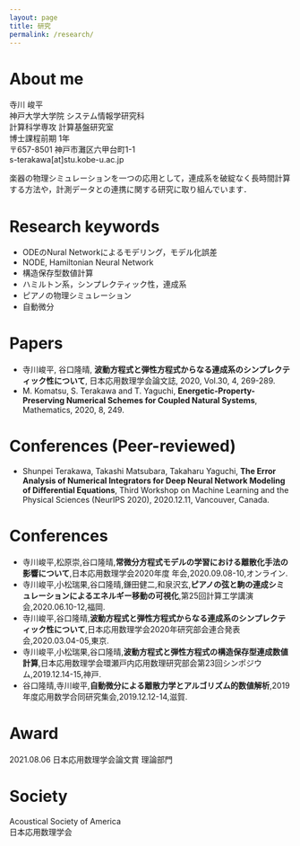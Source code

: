 ```yaml
---
layout: page
title: 研究
permalink: /research/
---
```


# About me
寺川 峻平  
神戸大学大学院 システム情報学研究科  
計算科学専攻 計算基盤研究室  
博士課程前期 1年  
〒657-8501 神戸市灘区六甲台町1-1  
s-terakawa[at]stu.kobe-u.ac.jp  

楽器の物理シミュレーションを一つの応用として，連成系を破綻なく長時間計算する方法や，計測データとの連携に関する研究に取り組んでいます．

# Research keywords
- ODEのNural Networkによるモデリング，モデル化誤差
- NODE, Hamiltonian Neural Network
- 構造保存型数値計算
- ハミルトン系，シンプレクティック性，連成系
- ピアノの物理シミュレーション
- 自動微分

# Papers  
- 寺川峻平, 谷口隆晴, **波動方程式と弾性方程式からなる連成系のシンプレクティック性について**, 日本応用数理学会論文誌, 2020, Vol.30, 4, 269-289.
- M. Komatsu, S. Terakawa and T. Yaguchi, **Energetic-Property-Preserving Numerical Schemes for Coupled Natural Systems**, Mathematics, 2020, 8, 249.  

# Conferences (Peer-reviewed)  
- Shunpei Terakawa, Takashi Matsubara, Takaharu Yaguchi, **The Error Analysis of Numerical Integrators for Deep Neural Network Modeling of Differential Equations**, Third Workshop on Machine Learning and the Physical Sciences (NeurIPS 2020), 2020.12.11, Vancouver, Canada.

# Conferences  
- 寺川峻平,松原崇,谷口隆晴,**常微分方程式モデルの学習における離散化手法の影響について**,日本応用数理学会2020年度 年会,2020.09.08-10,オンライン.
- 寺川峻平,小松瑞果,谷口隆晴,鎌田健二,和泉沢玄,**ピアノの弦と駒の連成シミュレーションによるエネルギー移動の可視化**,第25回計算工学講演会,2020.06.10-12,福岡.  
- 寺川峻平,谷口隆晴,**波動方程式と弾性方程式からなる連成系のシンプレクティック性について**,日本応用数理学会2020年研究部会連合発表会,2020.03.04-05,東京.  
- 寺川峻平,小松瑞果,谷口隆晴,**波動方程式と弾性方程式の構造保存型連成数値計算**,日本応用数理学会環瀬戸内応用数理研究部会第23回シンポジウム,2019.12.14-15,神戸.  
- 谷口隆晴,寺川峻平,**自動微分による離散力学とアルゴリズム的数値解析**,2019年度応用数学合同研究集会,2019.12.12-14,滋賀.  

# Award
2021.08.06 日本応用数理学会論文賞 理論部門  

# Society  
Acoustical Society of America  
日本応用数理学会
